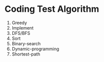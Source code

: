 # Coding Test Algorithm

1. Greedy
2. Implement
3. DFS/BFS
4. Sort
5. Binary-search
6. Dynamic-programming
7. Shortest-path
